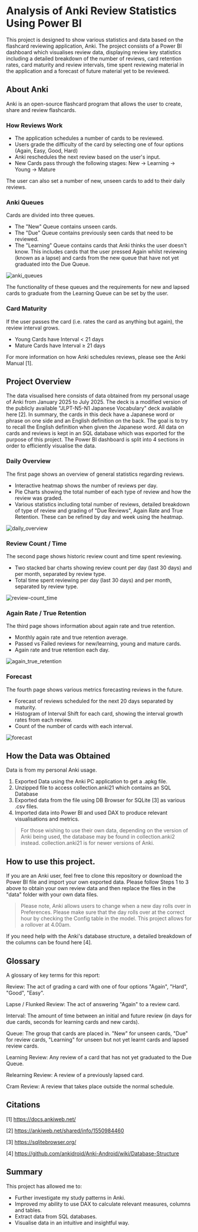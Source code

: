 # Analysis of Anki Review Statistics Using Power BI 
This project is designed to show various statistics and data based on the flashcard reviewing application, Anki.
The project consists of a Power BI dashboard which visualises review data, displaying review key statistics including a detailed
breakdown of the number of reviews, card retention rates, card maturity and review intervals, time spent reviewing material in the
application and a forecast of future material yet to be reviewed.

## About Anki
Anki is an open-source flashcard program that allows the user to create, share and review flashcards. 

### How Reviews Work
* The application schedules a number of cards to be reviewed.
* Users grade the difficulty of the card by selecting one of four options (Again, Easy, Good, Hard)
* Anki reschedules the next review based on the user's input.
* New Cards pass through the following stages: New -> Learning -> Young -> Mature

The user can also set a number of new, unseen cards to add to their daily reviews.

### Anki Queues
Cards are divided into three queues. 
* The "New" Queue contains unseen cards.
* The "Due" Queue contains previously seen cards that need to be reviewed.
* The "Learning" Queue contains cards that Anki thinks the user doesn't know. This includes cards that the user pressed Again whilst reviewing (known as a lapse) and cards from the new queue that have not yet graduated into the Due Queue.

![anki_queues](Images/anki_kDE8jHGK9L.png)

The functionality of these queues and the requirements for new and lapsed cards to graduate from the Learning Queue can be set by the user.

### Card Maturity
If the user passes the card (i.e. rates the card as anything but again), the review interval grows.
* Young Cards have Interval < 21 days
* Mature Cards have Interval ≥ 21 days

For more information on how Anki schedules reviews, please see the Anki Manual [1].

## Project Overview
The data visualised here consists of data obtained from my personal usage of Anki from January 2025 to July 2025. The deck is a modified
version of the publicly available "JLPT-N5-N1 Japanese Vocabulary" deck available here [2]. In summary, the cards in this deck have a
Japanese word or phrase on one side and an English definition on the back. The goal is to try to recall the English definition when given the
Japanese word. All data on cards and reviews is kept in an SQL database which was exported for the purpose of this project. The Power BI
dashboard is split into 4 sections in order to efficiently visualise the data.

### Daily Overview
The first page shows an overview of general statistics regarding reviews. 
* Interactive heatmap shows the number of reviews per day.
* Pie Charts showing the total number of each type of review and how the review was graded.
* Various statistics including total number of reviews, detailed breakdown of type of review and grading of "Due Reviews", Again Rate and True Retention. These can be refined by day and week using the heatmap.

![daily_overview](Images/PBIDesktop_Nak85bXaeI.png)

### Review Count / Time
The second page shows historic review count and time spent reviewing.
* Two stacked bar charts showing review count per day (last 30 days) and per month, separated by review type.
* Total time spent reviewing per day (last 30 days) and per month, separated by review type.

![review-count_time](Images/PBIDesktop_PoQG3ntvMW.png)

### Again Rate / True Retention
The third page shows information about again rate and true retention.
* Monthly again rate and true retention average.
* Passed vs Failed reviews for new/learning, young and mature cards.
* Again rate and true retention each day.

![again_true_retention](Images/PBIDesktop_8NF9RuflDB.png)

### Forecast
The fourth page shows various metrics forecasting reviews in the future.
* Forecast of reviews scheduled for the next 20 days separated by maturity.
* Histogram of Interval Shift for each card, showing the interval growth rates from each review.
* Count of the number of cards with each interval.

![forecast](Images/PBIDesktop_xgZEbHbCuv.png)

## How the Data was Obtained
Data is from my personal Anki usage. 

1. Exported Data using the Anki PC application to get a .apkg file.
2. Unzipped file to access collection.anki21 which contains an SQL Database
3. Exported data from the file using DB Browser for SQLite [3] as various .csv files.
4. Imported data into Power BI and used DAX to produce relevant visualisations and metrics.

> For those wishing to use their own data, depending on the version of Anki being used, the database may be found in collection.anki2 instead. collection.anki21 is for newer versions of Anki. 

## How to use this project.
If you are an Anki user, feel free to clone this repository or download the Power BI file and import your own exported data. Please follow Steps 1 to 3 above to obtain your own review data and then replace the files in the "data" folder with your own data files.

 > Please note, Anki allows users to change when a new day rolls over in Preferences. Please make sure that the day rolls over at the correct hour by checking the Config table in the model. This project allows for a rollover at 4.00am.

If you need help with the Anki's database structure, a detailed breakdown of the columns can be found here [4].

##

## Glossary
A glossary of key terms for this report:

Review: The act of grading a card with one of four options "Again", "Hard", "Good", "Easy".

Lapse / Flunked Review: The act of answering "Again" to a review card.

Interval: The amount of time between an initial and future review (in days for due cards, seconds for learning cards and new cards).

Queue: The group that cards are placed in. "New" for unseen cards, "Due" for review cards, "Learning" for unseen but not yet learnt cards and lapsed review cards.

Learning Review: Any review of a card that has not yet graduated to the Due Queue.

Relearning Review: A review of a previously lapsed card.

Cram Review: A review that takes place outside the normal schedule.

## Citations
[1] https://docs.ankiweb.net/

[2] https://ankiweb.net/shared/info/1550984460

[3] https://sqlitebrowser.org/

[4] https://github.com/ankidroid/Anki-Android/wiki/Database-Structure

## Summary
This project has allowed me to:
* Further investigate my study patterns in Anki.
* Improved my ability to use DAX to calculate relevant measures, columns and tables.
* Extract data from SQL databases.
* Visualise data in an intuitive and insightful way.

